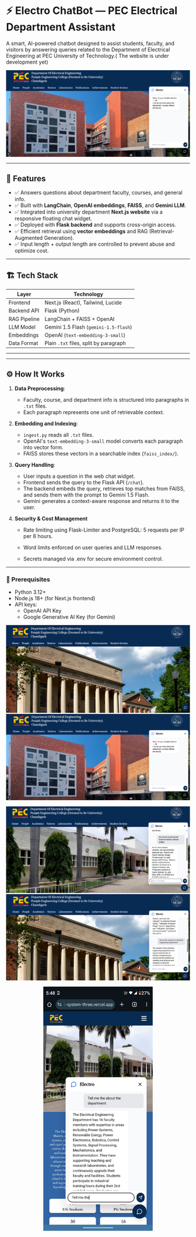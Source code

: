 # ⚡ Electro ChatBot — PEC Electrical Department Assistant 

A smart, AI-powered chatbot designed to assist students, faculty, and visitors by answering queries related to the Department of Electrical Engineering at PEC University of Technology.( The website is under development yet)

![Chatbot Screenshot](img3bot.png)

---

## 🧠 Features

- ✅ Answers questions about department faculty, courses, and general info.
- ✅ Built with **LangChain**, **OpenAI embeddings**, **FAISS**, and **Gemini LLM**.
- ✅ Integrated into university department **Next.js website** via a responsive floating chat widget.
- ✅ Deployed with **Flask backend** and supports cross-origin access.
- ✅ Efficient retrieval using **vector embeddings** and RAG (Retrieval-Augmented Generation).
- ✅ Input length + output length are controlled to prevent abuse and optimize cost.

---

## 🏗️ Tech Stack

| Layer        | Technology                        |
|--------------|-----------------------------------|
| Frontend     | Next.js (React), Tailwind, Lucide |
| Backend API  | Flask (Python)                    |
| RAG Pipeline | LangChain + FAISS + OpenAI        |
| LLM Model    | Gemini 1.5 Flash (`gemini-1.5-flash`) |
| Embeddings   | OpenAI (`text-embedding-3-small`) |
| Data Format  | Plain `.txt` files, split by paragraph |

---


---

## ⚙️ How It Works

1. **Data Preprocessing**:
   - Faculty, course, and department info is structured into paragraphs in `.txt` files.
   - Each paragraph represents one unit of retrievable context.

2. **Embedding and Indexing**:
   - `ingest.py` reads all `.txt` files.
   - OpenAI's `text-embedding-3-small` model converts each paragraph into vector form.
   - FAISS stores these vectors in a searchable index (`faiss_index/`).

3. **Query Handling**:
   - User inputs a question in the web chat widget.
   - Frontend sends the query to the Flask API (`/chat`).
   - The backend embeds the query, retrieves top matches from FAISS, and sends them with the prompt to Gemini 1.5 Flash.
   - Gemini generates a context-aware response and returns it to the user.

4. **Security & Cost Management**

   - Rate limiting using Flask-Limiter and PostgreSQL: 5 requests per IP per 8 hours.

   - Word limits enforced on user queries and LLM responses.

   - Secrets managed via .env for secure environment control.
---


### 🔧 Prerequisites

- Python 3.12+
- Node.js 18+ (for Next.js frontend)
- API keys:
  - OpenAI API Key
  - Google Generative AI Key (for Gemini)

![Chat Widget](img2bot.png)
![Chat Widget](img3bot.png)

![Chat](img4bot.png)
![Chat](img5bot.png)


<div align="center">
  <img src="mobile-bot1.jpeg" alt="Demo Image" width="300"/>
</div>
<!-- ![Chat](mobile-bot1.jpeg)
![Chat](mobile-bot2.jpeg)
![Chat](mobile-bot3.jpeg) -->




